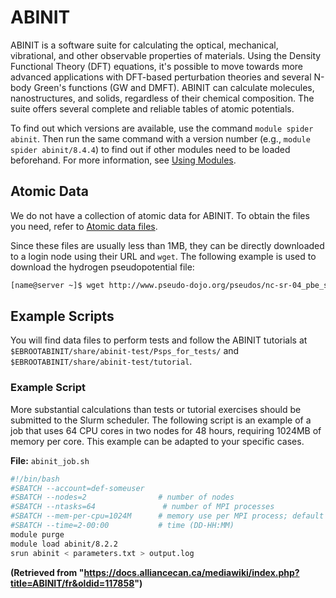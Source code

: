 # ABINIT

ABINIT is a software suite for calculating the optical, mechanical, vibrational, and other observable properties of materials. Using the Density Functional Theory (DFT) equations, it's possible to move towards more advanced applications with DFT-based perturbation theories and several N-body Green's functions (GW and DMFT). ABINIT can calculate molecules, nanostructures, and solids, regardless of their chemical composition. The suite offers several complete and reliable tables of atomic potentials.


To find out which versions are available, use the command `module spider abinit`. Then run the same command with a version number (e.g., `module spider abinit/8.4.4`) to find out if other modules need to be loaded beforehand. For more information, see [Using Modules](link-to-using-modules-page).


## Atomic Data

We do not have a collection of atomic data for ABINIT. To obtain the files you need, refer to [Atomic data files](link-to-atomic-data-files-page).


Since these files are usually less than 1MB, they can be directly downloaded to a login node using their URL and `wget`. The following example is used to download the hydrogen pseudopotential file:

```bash
[name@server ~]$ wget http://www.pseudo-dojo.org/pseudos/nc-sr-04_pbe_standard/H.psp8.gz
```


## Example Scripts

You will find data files to perform tests and follow the ABINIT tutorials at `$EBROOTABINIT/share/abinit-test/Psps_for_tests/` and `$EBROOTABINIT/share/abinit-test/tutorial`.


### Example Script

More substantial calculations than tests or tutorial exercises should be submitted to the Slurm scheduler. The following script is an example of a job that uses 64 CPU cores in two nodes for 48 hours, requiring 1024MB of memory per core. This example can be adapted to your specific cases.

**File:** `abinit_job.sh`

```bash
#!/bin/bash
#SBATCH --account=def-someuser
#SBATCH --nodes=2                # number of nodes
#SBATCH --ntasks=64               # number of MPI processes
#SBATCH --mem-per-cpu=1024M      # memory use per MPI process; default unit is megabytes
#SBATCH --time=2-00:00           # time (DD-HH:MM)
module purge
module load abinit/8.2.2
srun abinit < parameters.txt > output.log
```


**(Retrieved from "https://docs.alliancecan.ca/mediawiki/index.php?title=ABINIT/fr&oldid=117858")**

